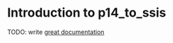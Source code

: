 # Introduction to p14_to_ssis

TODO: write [great documentation](http://jacobian.org/writing/what-to-write/)
